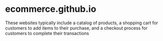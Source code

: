 # ecommerce.github.io
These websites typically include a catalog of products, a shopping cart for customers to add items to their purchase, and a checkout process for customers to complete their transactions

